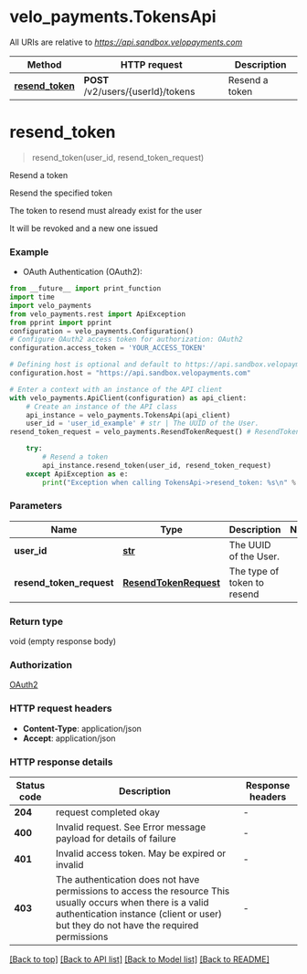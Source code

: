 # velo_payments.TokensApi

All URIs are relative to *https://api.sandbox.velopayments.com*

Method | HTTP request | Description
------------- | ------------- | -------------
[**resend_token**](TokensApi.md#resend_token) | **POST** /v2/users/{userId}/tokens | Resend a token


# **resend_token**
> resend_token(user_id, resend_token_request)

Resend a token

<p>Resend the specified token </p> <p>The token to resend must already exist for the user </p> <p>It will be revoked and a new one issued</p> 

### Example

* OAuth Authentication (OAuth2):
```python
from __future__ import print_function
import time
import velo_payments
from velo_payments.rest import ApiException
from pprint import pprint
configuration = velo_payments.Configuration()
# Configure OAuth2 access token for authorization: OAuth2
configuration.access_token = 'YOUR_ACCESS_TOKEN'

# Defining host is optional and default to https://api.sandbox.velopayments.com
configuration.host = "https://api.sandbox.velopayments.com"

# Enter a context with an instance of the API client
with velo_payments.ApiClient(configuration) as api_client:
    # Create an instance of the API class
    api_instance = velo_payments.TokensApi(api_client)
    user_id = 'user_id_example' # str | The UUID of the User.
resend_token_request = velo_payments.ResendTokenRequest() # ResendTokenRequest | The type of token to resend

    try:
        # Resend a token
        api_instance.resend_token(user_id, resend_token_request)
    except ApiException as e:
        print("Exception when calling TokensApi->resend_token: %s\n" % e)
```

### Parameters

Name | Type | Description  | Notes
------------- | ------------- | ------------- | -------------
 **user_id** | [**str**](.md)| The UUID of the User. | 
 **resend_token_request** | [**ResendTokenRequest**](ResendTokenRequest.md)| The type of token to resend | 

### Return type

void (empty response body)

### Authorization

[OAuth2](../README.md#OAuth2)

### HTTP request headers

 - **Content-Type**: application/json
 - **Accept**: application/json

### HTTP response details
| Status code | Description | Response headers |
|-------------|-------------|------------------|
**204** | request completed okay |  -  |
**400** | Invalid request. See Error message payload for details of failure |  -  |
**401** | Invalid access token. May be expired or invalid |  -  |
**403** | The authentication does not have permissions to access the resource This usually occurs when there is a valid authentication instance (client or user) but they do not have the required permissions  |  -  |

[[Back to top]](#) [[Back to API list]](../README.md#documentation-for-api-endpoints) [[Back to Model list]](../README.md#documentation-for-models) [[Back to README]](../README.md)

